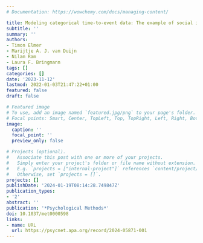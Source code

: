 ```yaml
---
# Documentation: https://wowchemy.com/docs/managing-content/

title: Modeling categorical time-to-event data: The example of social interaction dynamics captured with event-contingent experience sampling methods
subtitle: ''
summary: ''
authors:
- Timon Elmer
- Marijtje A. J. van Duijn
- Nilam Ram
- Laura F. Bringmann
tags: []
categories: []
date: '2023-11-12'
lastmod: 2022-01-03T21:47:22+01:00
featured: false
draft: false

# Featured image
# To use, add an image named `featured.jpg/png` to your page's folder.
# Focal points: Smart, Center, TopLeft, Top, TopRight, Left, Right, BottomLeft, Bottom, BottomRight.
image:
  caption: ''
  focal_point: ''
  preview_only: false

# Projects (optional).
#   Associate this post with one or more of your projects.
#   Simply enter your project's folder or file name without extension.
#   E.g. `projects = ["internal-project"]` references `content/project/deep-learning/index.md`.
#   Otherwise, set `projects = []`.
projects: []
publishDate: '2024-01-19T08:14:28.749847Z'
publication_types:
- '2'
abstract: ''
publication: '*Psychological Methods*'
doi: 10.1037/met0000598
links:
- name: URL
  url: https://psycnet.apa.org/record/2024-05871-001
---
```

